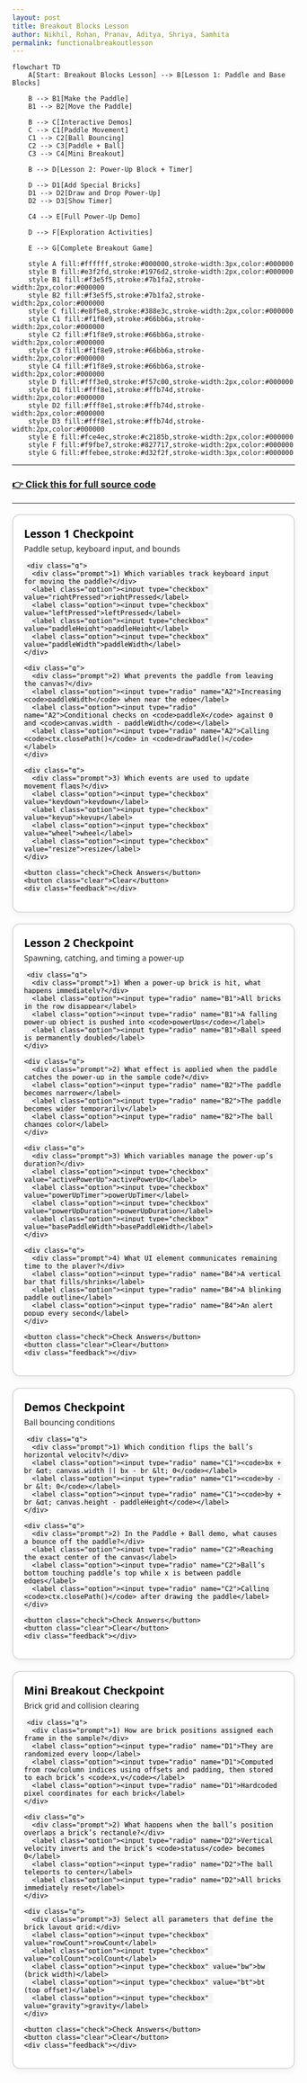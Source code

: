 ```yaml
---
layout: post
title: Breakout Blocks Lesson
author: Nikhil, Rohan, Pranav, Aditya, Shriya, Samhita
permalink: functionalbreakoutlesson
---
```


```mermaid
flowchart TD
    A[Start: Breakout Blocks Lesson] --> B[Lesson 1: Paddle and Base Blocks]
    
    B --> B1[Make the Paddle]
    B1 --> B2[Move the Paddle]
    
    B --> C[Interactive Demos]
    C --> C1[Paddle Movement]
    C1 --> C2[Ball Bouncing]
    C2 --> C3[Paddle + Ball]
    C3 --> C4[Mini Breakout]
    
    B --> D[Lesson 2: Power-Up Block + Timer]
    
    D --> D1[Add Special Bricks]
    D1 --> D2[Draw and Drop Power-Up]
    D2 --> D3[Show Timer]
    
    C4 --> E[Full Power-Up Demo]
    
    D --> F[Exploration Activities]
    
    E --> G[Complete Breakout Game]
    
    style A fill:#ffffff,stroke:#000000,stroke-width:3px,color:#000000
    style B fill:#e3f2fd,stroke:#1976d2,stroke-width:2px,color:#000000
    style B1 fill:#f3e5f5,stroke:#7b1fa2,stroke-width:2px,color:#000000
    style B2 fill:#f3e5f5,stroke:#7b1fa2,stroke-width:2px,color:#000000
    style C fill:#e8f5e8,stroke:#388e3c,stroke-width:2px,color:#000000
    style C1 fill:#f1f8e9,stroke:#66bb6a,stroke-width:2px,color:#000000
    style C2 fill:#f1f8e9,stroke:#66bb6a,stroke-width:2px,color:#000000
    style C3 fill:#f1f8e9,stroke:#66bb6a,stroke-width:2px,color:#000000
    style C4 fill:#f1f8e9,stroke:#66bb6a,stroke-width:2px,color:#000000
    style D fill:#fff3e0,stroke:#f57c00,stroke-width:2px,color:#000000
    style D1 fill:#fff8e1,stroke:#ffb74d,stroke-width:2px,color:#000000
    style D2 fill:#fff8e1,stroke:#ffb74d,stroke-width:2px,color:#000000
    style D3 fill:#fff8e1,stroke:#ffb74d,stroke-width:2px,color:#000000
    style E fill:#fce4ec,stroke:#c2185b,stroke-width:2px,color:#000000
    style F fill:#f9fbe7,stroke:#827717,stroke-width:2px,color:#000000
    style G fill:#ffebee,stroke:#d32f2f,stroke-width:3px,color:#000000
```
---

### [👉 Click this for full source code](https://github.com/code259/curators/blob/main/navigation/breakout/full_breakout.md?plain=1)

---



<!-- ===================== Breakout Blocks: Checkpoint Quizzes ===================== -->
<div id="breakout-blocks-quizzes">
<style>
  #breakout-blocks-quizzes { --ok:#118a00; --bad:#b00020; font-family: system-ui, -apple-system, Segoe UI, Roboto, Arial, sans-serif; }
  #breakout-blocks-quizzes .quiz-card{
    background:#fff;border:2px solid #ddd;border-radius:14px;
    padding:1.2rem;margin:1.2rem 0;box-shadow:0 4px 12px rgba(0,0,0,.05);
    color:#000;
  }
  #breakout-blocks-quizzes .quiz-title{font-size:1.2rem;font-weight:700;margin-bottom:.25rem}
  #breakout-blocks-quizzes .quiz-sub{margin-bottom:.9rem;color:#222}
  #breakout-blocks-quizzes .q{border-radius:10px;padding:.9rem;margin:.7rem 0;border:1px solid #eee}
  #breakout-blocks-quizzes .q:nth-child(odd){background:#f7f3ff;}  /* lilac */
  #breakout-blocks-quizzes .q:nth-child(even){background:#f3fff7;} /* mint  */
  #breakout-blocks-quizzes .prompt{font-weight:700;margin-bottom:.4rem}
  #breakout-blocks-quizzes .option{display:flex;gap:.45rem;align-items:flex-start;margin:.3rem 0}
  #breakout-blocks-quizzes button{
    background:#f7f7f7;color:#000;border:2px solid #000;
    border-radius:999px;padding:.45rem 1rem;
    font-weight:700;cursor:pointer;margin-top:.6rem;margin-right:.4rem
  }
  #breakout-blocks-quizzes button:hover{background:#000;color:#fff}
  #breakout-blocks-quizzes .feedback{margin-top:.6rem;font-weight:800}
  #breakout-blocks-quizzes .feedback.ok{color:var(--ok)}
  #breakout-blocks-quizzes .feedback.bad{color:var(--bad)}
  #breakout-blocks-quizzes code{
    background:#f4f4f4;color:#000;padding:2px 5px;border-radius:4px
  }
</style>

  <!-- Quiz A: Lesson 1 — Paddle & Base Blocks -->
  <div class="quiz-card" data-quiz="A">
    <div class="quiz-title">Lesson 1 Checkpoint</div>
    <div class="quiz-sub">Paddle setup, keyboard input, and bounds</div>

    <div class="q">
      <div class="prompt">1) Which variables track keyboard input for moving the paddle?</div>
      <label class="option"><input type="checkbox" value="rightPressed">rightPressed</label>
      <label class="option"><input type="checkbox" value="leftPressed">leftPressed</label>
      <label class="option"><input type="checkbox" value="paddleHeight">paddleHeight</label>
      <label class="option"><input type="checkbox" value="paddleWidth">paddleWidth</label>
    </div>

    <div class="q">
      <div class="prompt">2) What prevents the paddle from leaving the canvas?</div>
      <label class="option"><input type="radio" name="A2">Increasing <code>paddleWidth</code> when near the edge</label>
      <label class="option"><input type="radio" name="A2">Conditional checks on <code>paddleX</code> against 0 and <code>canvas.width - paddleWidth</code></label>
      <label class="option"><input type="radio" name="A2">Calling <code>ctx.closePath()</code> in <code>drawPaddle()</code></label>
    </div>

    <div class="q">
      <div class="prompt">3) Which events are used to update movement flags?</div>
      <label class="option"><input type="checkbox" value="keydown">keydown</label>
      <label class="option"><input type="checkbox" value="keyup">keyup</label>
      <label class="option"><input type="checkbox" value="wheel">wheel</label>
      <label class="option"><input type="checkbox" value="resize">resize</label>
    </div>

    <button class="check">Check Answers</button>
    <button class="clear">Clear</button>
    <div class="feedback"></div>
  </div>

  <!-- Quiz B: Lesson 2 — Power-Up Block + Timer -->
  <div class="quiz-card" data-quiz="B">
    <div class="quiz-title">Lesson 2 Checkpoint</div>
    <div class="quiz-sub">Spawning, catching, and timing a power-up</div>

    <div class="q">
      <div class="prompt">1) When a power-up brick is hit, what happens immediately?</div>
      <label class="option"><input type="radio" name="B1">All bricks in the row disappear</label>
      <label class="option"><input type="radio" name="B1">A falling power-up object is pushed into <code>powerUps</code></label>
      <label class="option"><input type="radio" name="B1">Ball speed is permanently doubled</label>
    </div>

    <div class="q">
      <div class="prompt">2) What effect is applied when the paddle catches the power-up in the sample code?</div>
      <label class="option"><input type="radio" name="B2">The paddle becomes narrower</label>
      <label class="option"><input type="radio" name="B2">The paddle becomes wider temporarily</label>
      <label class="option"><input type="radio" name="B2">The ball changes color</label>
    </div>

    <div class="q">
      <div class="prompt">3) Which variables manage the power-up’s duration?</div>
      <label class="option"><input type="checkbox" value="activePowerUp">activePowerUp</label>
      <label class="option"><input type="checkbox" value="powerUpTimer">powerUpTimer</label>
      <label class="option"><input type="checkbox" value="powerUpDuration">powerUpDuration</label>
      <label class="option"><input type="checkbox" value="basePaddleWidth">basePaddleWidth</label>
    </div>

    <div class="q">
      <div class="prompt">4) What UI element communicates remaining time to the player?</div>
      <label class="option"><input type="radio" name="B4">A vertical bar that fills/shrinks</label>
      <label class="option"><input type="radio" name="B4">A blinking paddle outline</label>
      <label class="option"><input type="radio" name="B4">An alert popup every second</label>
    </div>

    <button class="check">Check Answers</button>
    <button class="clear">Clear</button>
    <div class="feedback"></div>
  </div>

  <!-- Quiz C: Interactive Demos — Ball Bouncing Logic -->
  <div class="quiz-card" data-quiz="C">
    <div class="quiz-title">Demos Checkpoint</div>
    <div class="quiz-sub">Ball bouncing conditions</div>

    <div class="q">
      <div class="prompt">1) Which condition flips the ball’s horizontal velocity?</div>
      <label class="option"><input type="radio" name="C1"><code>bx + br &gt; canvas.width || bx - br &lt; 0</code></label>
      <label class="option"><input type="radio" name="C1"><code>by - br &lt; 0</code></label>
      <label class="option"><input type="radio" name="C1"><code>by + br &gt; canvas.height - paddleHeight</code></label>
    </div>

    <div class="q">
      <div class="prompt">2) In the Paddle + Ball demo, what causes a bounce off the paddle?</div>
      <label class="option"><input type="radio" name="C2">Reaching the exact center of the canvas</label>
      <label class="option"><input type="radio" name="C2">Ball’s bottom touching paddle’s top while x is between paddle edges</label>
      <label class="option"><input type="radio" name="C2">Calling <code>ctx.closePath()</code> after drawing the paddle</label>
    </div>

    <button class="check">Check Answers</button>
    <button class="clear">Clear</button>
    <div class="feedback"></div>
  </div>

  <!-- Quiz D: Mini Breakout — Bricks & Collision -->
  <div class="quiz-card" data-quiz="D">
    <div class="quiz-title">Mini Breakout Checkpoint</div>
    <div class="quiz-sub">Brick grid and collision clearing</div>

    <div class="q">
      <div class="prompt">1) How are brick positions assigned each frame in the sample?</div>
      <label class="option"><input type="radio" name="D1">They are randomized every loop</label>
      <label class="option"><input type="radio" name="D1">Computed from row/column indices using offsets and padding, then stored to each brick’s <code>x,y</code></label>
      <label class="option"><input type="radio" name="D1">Hardcoded pixel coordinates for each brick</label>
    </div>

    <div class="q">
      <div class="prompt">2) What happens when the ball’s position overlaps a brick’s rectangle?</div>
      <label class="option"><input type="radio" name="D2">Vertical velocity inverts and the brick’s <code>status</code> becomes 0</label>
      <label class="option"><input type="radio" name="D2">The ball teleports to center</label>
      <label class="option"><input type="radio" name="D2">All bricks immediately reset</label>
    </div>

    <div class="q">
      <div class="prompt">3) Select all parameters that define the brick layout grid:</div>
      <label class="option"><input type="checkbox" value="rowCount">rowCount</label>
      <label class="option"><input type="checkbox" value="colCount">colCount</label>
      <label class="option"><input type="checkbox" value="bw">bw (brick width)</label>
      <label class="option"><input type="checkbox" value="bt">bt (top offset)</label>
      <label class="option"><input type="checkbox" value="gravity">gravity</label>
    </div>

    <button class="check">Check Answers</button>
    <button class="clear">Clear</button>
    <div class="feedback"></div>
  </div>
</div>

<script>
/* Answer key for Breakout Blocks quizzes */
(function(){
  const key = {
    A: {
      multi1: ["rightPressed","leftPressed"],
      single2: "Conditional checks on paddleX against 0 and canvas.width - paddleWidth",
      multi3: ["keydown","keyup"]
    },
    B: {
      single1: "A falling power-up object is pushed into powerUps",
      single2: "The paddle becomes wider temporarily",
      multi3: ["activePowerUp","powerUpTimer","powerUpDuration"],
      single4: "A vertical bar that fills/shrinks"
    },
    C: {
      single1: "bx + br > canvas.width || bx - br < 0",
      single2: "Ball’s bottom touching paddle’s top while x is between paddle edges"
    },
    D: {
      single1: "Computed from row/column indices using offsets and padding, then stored to each brick’s x,y",
      single2: "Vertical velocity inverts and the brick’s status becomes 0",
      multi3: ["rowCount","colCount","bw","bt"]
    }
  };

  function textOf(label){
    return label.textContent.replace(/\s+/g,' ').trim();
  }

  function getCheckedValues(scope, selector){
    return [...scope.querySelectorAll(selector)]
      .filter(i=>i.checked)
      .map(i=>i.value || textOf(i.parentNode));
  }

  function arraysEqual(a,b){
    const A=[...a].sort(); const B=[...b].sort();
    return A.length===B.length && A.every((v,i)=>v===B[i]);
  }

  document.querySelectorAll('#breakout-blocks-quizzes .quiz-card').forEach(card=>{
    const id = card.dataset.quiz;

    card.querySelector('.check').addEventListener('click', ()=>{
      let ok = true;

      if(id==="A"){
        const chosen1 = getCheckedValues(card,'input[type=checkbox]');
        // Map Q1 & Q3 separately:
        const qBlocks = card.querySelectorAll('.q');
        const q1 = [...qBlocks[0].querySelectorAll('input[type=checkbox]:checked')].map(i=>i.value);
        const q2 = qBlocks[1].querySelector('input[type=radio]:checked');
        const q3 = [...qBlocks[2].querySelectorAll('input[type=checkbox]:checked')].map(i=>i.value);

        if(!arraysEqual(q1, key.A.multi1)) ok = false;
        if(!q2 || textOf(q2.parentNode) !== key.A.single2) ok = false;
        if(!arraysEqual(q3, key.A.multi3)) ok = false;
      }

      if(id==="B"){
        const qBlocks = card.querySelectorAll('.q');
        const b1 = qBlocks[0].querySelector('input[type=radio]:checked');
        const b2 = qBlocks[1].querySelector('input[type=radio]:checked');
        const b3 = [...qBlocks[2].querySelectorAll('input[type=checkbox]:checked')].map(i=>i.value);
        const b4 = qBlocks[3].querySelector('input[type=radio]:checked');

        if(!b1 || textOf(b1.parentNode)!==key.B.single1) ok=false;
        if(!b2 || textOf(b2.parentNode)!==key.B.single2) ok=false;
        if(!arraysEqual(b3, key.B.multi3)) ok=false;
        if(!b4 || textOf(b4.parentNode)!==key.B.single4) ok=false;
      }

      if(id==="C"){
        const qBlocks = card.querySelectorAll('.q');
        const c1 = qBlocks[0].querySelector('input[type=radio]:checked');
        const c2 = qBlocks[1].querySelector('input[type=radio]:checked');

        if(!c1 || textOf(c1.parentNode)!==key.C.single1) ok=false;
        if(!c2 || textOf(c2.parentNode)!==key.C.single2) ok=false;
      }

      if(id==="D"){
        const qBlocks = card.querySelectorAll('.q');
        const d1 = qBlocks[0].querySelector('input[type=radio]:checked');
        const d2 = qBlocks[1].querySelector('input[type=radio]:checked');
        const d3 = [...qBlocks[2].querySelectorAll('input[type=checkbox]:checked')].map(i=>i.value);

        if(!d1 || textOf(d1.parentNode)!==key.D.single1) ok=false;
        if(!d2 || textOf(d2.parentNode)!==key.D.single2) ok=false;
        if(!arraysEqual(d3, key.D.multi3)) ok=false;
      }

      const fb = card.querySelector('.feedback');
      fb.textContent = ok ? "✅ Correct!" : "❌ Try again.";
      fb.className = "feedback " + (ok ? "ok" : "bad");
    });

    card.querySelector('.clear').addEventListener('click', ()=>{
      card.querySelectorAll('input').forEach(i=>{ i.checked=false; });
      const fb = card.querySelector('.feedback');
      fb.textContent = "";
      fb.className = "feedback";
    });
  });
})();
</script>
<!-- =================== /End Breakout Blocks: Checkpoint Quizzes =================== -->
